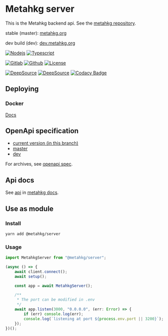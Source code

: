 # Metahkg server

This is the Metahkg backend api. See the [metahkg repository](https://gitlab.com/metahkg/metahkg).

stable (master): [metahkg.org](https://metahkg.org)

dev build (dev): [dev.metahkg.org](https://dev.metahkg.org)

[![Nodejs](https://badges.aleen42.com/src/node.svg)](https://nodejs.org)
[![Typescript](https://badges.aleen42.com/src/typescript.svg)](https://www.typescriptlang.org/)

[![Gitlab](https://badges.aleen42.com/src/gitlab.svg)](https://gitlab.com/metahkg/metahkg-server)
[![Github](https://badges.aleen42.com/src/github.svg)](https://github.com/metahkg/metahkg-server)
[![License](https://img.shields.io/gitlab/license/metahkg/metahkg-server)](https://gitlab.com/metahkg/metahkg-server/-/tree/master/LICENSE.md)

[![DeepSource](https://deepsource.io/gh/metahkg/metahkg-server.svg/?label=active+issues&show_trend=true&token=U57K3_mzxKK3THb0RtJifA_R)](https://deepsource.io/gh/metahkg/metahkg-server/?ref=repository-badge)
[![DeepSource](https://deepsource.io/gh/metahkg/metahkg-server.svg/?label=resolved+issues&show_trend=true&token=U57K3_mzxKK3THb0RtJifA_R)](https://deepsource.io/gh/metahkg/metahkg-server/?ref=repository-badge)
[![Codacy Badge](https://app.codacy.com/project/badge/Grade/7a8bdd4a758c4338abe5d1d5d497a5d4)](https://www.codacy.com/gl/metahkg/metahkg-server/dashboard?utm_source=gitlab.com&utm_medium=referral&utm_content=metahkg/metahkg-server&utm_campaign=Badge_Grade)

## Deploying

### Docker

[Docs](https://docs.metahkg.org/docs/category/deploy-metahkg)

## OpenApi specification

-   [current version (in this branch)](./openapi.yaml)
-   [master](https://gitlab.com/metahkg/metahkg-server/-/blob/master/openapi.yaml)
-   [dev](https://gitlab.com/metahkg/metahkg-server/-/blob/dev/openapi.yaml)

For archives, see [openapi spec](https://gitlab.com/metahkg/openapi-spec).

## Api docs

See [api](https://docs.metahkg.org/docs/category/api) in [metahkg docs](https://docs.metahkg.org).

## Use as module

### Install

```bash
yarn add @metahkg/server
```

### Usage

```typescript
import MetahkgServer from "@metahkg/server";

(async () => {
    await client.connect();
    await setup();

    const app = await MetahkgServer();

    /**
     * The port can be modified in .env
     */
    await app.listen(3000, "0.0.0.0", (err: Error) => {
        if (err) console.log(err);
        console.log(`listening at port ${process.env.port || 3200}`);
    });
})();
```
